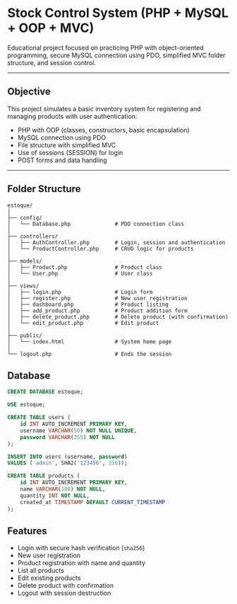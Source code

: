 
# Stock Control System (PHP + MySQL + OOP + MVC)

Educational project focused on practicing PHP with object-oriented programming, secure MySQL connection using PDO, simplified MVC folder structure, and session control.

---

## Objective

This project simulates a basic inventory system for registering and managing products with user authentication:

- PHP with OOP (classes, constructors, basic encapsulation)
- MySQL connection using PDO
- File structure with simplified MVC
- Use of sessions (SESSION) for login
- POST forms and data handling

---

## Folder Structure

```
estoque/
│
├── config/
│   └── Database.php              # PDO connection class
│
├── controllers/
│   ├── AuthController.php        # Login, session and authentication
│   └── ProductController.php     # CRUD logic for products
│
├── models/
│   ├── Product.php               # Product class
│   └── User.php                  # User class
│
├── views/
│   ├── login.php                 # Login form
│   ├── register.php              # New user registration
│   ├── dashboard.php             # Product listing
│   ├── add_product.php           # Product addition form
│   ├── delete_product.php        # Delete product (with confirmation)
│   └── edit_product.php          # Edit product
│
├── public/
│   └── index.html                # System home page
│
└── logout.php                    # Ends the session

```

## Database

```sql
CREATE DATABASE estoque;

USE estoque;

CREATE TABLE users (
    id INT AUTO_INCREMENT PRIMARY KEY,
    username VARCHAR(50) NOT NULL UNIQUE,
    password VARCHAR(255) NOT NULL
);

INSERT INTO users (username, password)
VALUES ('admin', SHA2('123456', 256));

CREATE TABLE products (
    id INT AUTO_INCREMENT PRIMARY KEY,
    name VARCHAR(100) NOT NULL,
    quantity INT NOT NULL,
    created_at TIMESTAMP DEFAULT CURRENT_TIMESTAMP
);
```

## Features

- Login with secure hash verification (`sha256`)
- New user registration
- Product registration with name and quantity
- List all products
- Edit existing products
- Delete product with confirmation
- Logout with session destruction